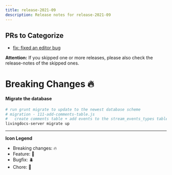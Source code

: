 ```yaml
---
title: release-2021-09
description: Release notes for release-2021-09
---
```


## PRs to Categorize
- [fix: fixed an editor bug](https://github.com/livingdocsIO/livingdocs-editor/pull/99)

**Attention:** If you skipped one or more releases, please also check the release-notes of the skipped ones.

# Breaking Changes :fire:

#### Migrate the database

```sh
# run grunt migrate to update to the newest database scheme
# migration - 111-add-comments-table.js
#   create comments table + add events to the stream_events_types table
livingdocs-server migrate up
```

  ---
  **Icon Legend**
  * Breaking changes: :fire:
  * Feature: :gift:
  * Bugfix: :beetle:
  * Chore: :wrench:
